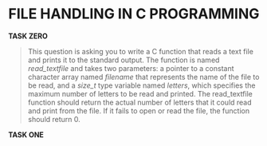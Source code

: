# FILE HANDLING IN C PROGRAMMING

**TASK ZERO**

>This question is asking you to write a C function that reads a text file and prints it to the standard output.
>The function is named *read_textfile* and takes two parameters: a pointer to a constant character array named *filename* that represents the name of the file to be read, and a *size_t* type variable named *letters*, which specifies the maximum number of letters to be read and printed.
>The read_textfile function should return the actual number of letters that it could read and print from the file. If it fails to open or read the file, the function should return 0.

**TASK ONE**
